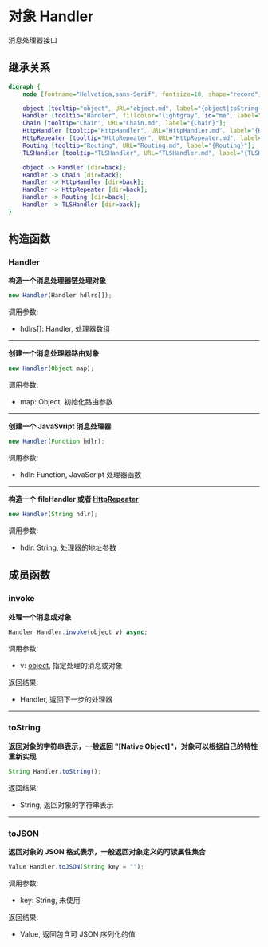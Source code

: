 # 对象 Handler
消息处理器接口

## 继承关系
```dot
digraph {
    node [fontname="Helvetica,sans-Serif", fontsize=10, shape="record", style="filled", fillcolor="white"];

    object [tooltip="object", URL="object.md", label="{object|toString()\ltoJSON()\l}"];
    Handler [tooltip="Handler", fillcolor="lightgray", id="me", label="{Handler|new Handler()\l|invoke()\l}"];
    Chain [tooltip="Chain", URL="Chain.md", label="{Chain}"];
    HttpHandler [tooltip="HttpHandler", URL="HttpHandler.md", label="{HttpHandler}"];
    HttpRepeater [tooltip="HttpRepeater", URL="HttpRepeater.md", label="{HttpRepeater}"];
    Routing [tooltip="Routing", URL="Routing.md", label="{Routing}"];
    TLSHandler [tooltip="TLSHandler", URL="TLSHandler.md", label="{TLSHandler}"];

    object -> Handler [dir=back];
    Handler -> Chain [dir=back];
    Handler -> HttpHandler [dir=back];
    Handler -> HttpRepeater [dir=back];
    Handler -> Routing [dir=back];
    Handler -> TLSHandler [dir=back];
}
```

## 构造函数
        
### Handler
**构造一个消息处理器链处理对象**

```JavaScript
new Handler(Handler hdlrs[]);
```

调用参数:
* hdlrs[]: Handler, 处理器数组

--------------------------
**创建一个消息处理器路由对象**

```JavaScript
new Handler(Object map);
```

调用参数:
* map: Object, 初始化路由参数

--------------------------
**创建一个 JavaSvript 消息处理器**

```JavaScript
new Handler(Function hdlr);
```

调用参数:
* hdlr: Function, JavaScript 处理器函数

--------------------------
**构造一个 fileHandler 或者 [HttpRepeater](HttpRepeater.md)**

```JavaScript
new Handler(String hdlr);
```

调用参数:
* hdlr: String, 处理器的地址参数

## 成员函数
        
### invoke
**处理一个消息或对象**

```JavaScript
Handler Handler.invoke(object v) async;
```

调用参数:
* v: [object](object.md), 指定处理的消息或对象

返回结果:
* Handler, 返回下一步的处理器

--------------------------
### toString
**返回对象的字符串表示，一般返回 "[Native Object]"，对象可以根据自己的特性重新实现**

```JavaScript
String Handler.toString();
```

返回结果:
* String, 返回对象的字符串表示

--------------------------
### toJSON
**返回对象的 JSON 格式表示，一般返回对象定义的可读属性集合**

```JavaScript
Value Handler.toJSON(String key = "");
```

调用参数:
* key: String, 未使用

返回结果:
* Value, 返回包含可 JSON 序列化的值

